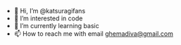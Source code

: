 - 👋 Hi, I’m @katsuragifans
- 👀 I’m interested in code
- 🌱 I’m currently learning basic
- 📫 How to reach me with email ghemadiva@gmail.com
  

<!---
katsuragifans/katsuragifans is a ✨ special ✨ repository because its `README.md` (this file) appears on your GitHub profile.
You can click the Preview link to take a look at your changes.
--->
